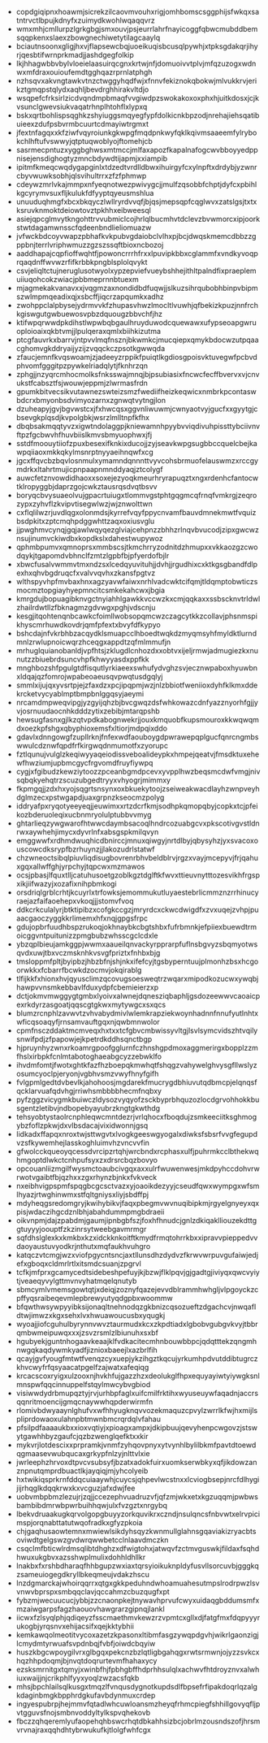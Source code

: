 * copdgiqipnxhoawmjsicrekzilcaovmvouhxrigjomhbomscsggphijsfwkqxsatntrvctlbpujkdnyfxzuimydkwohlwqaqqvrz
* wmxmhjcmllurpzlgrkgbgjsmxouvjpsjeurrlahrfnayicoggfqbwcmubddbemsqqpkenxslaexzbowgnechiwetytilagcaaylq
* bciautnsoonxgligjhxvjflapsewcbqjuoeikuqisbcusqlpywhjxtpksgdakqrjihyrjqesbtifwrnprkmadjjashdgegfolkip
* lkjhhagwbbvbylvloeielaasuirqcgnxkrtwjnfjdomuoivvtplvjmfqzuzogxwdnwxmfdraxouioufemdtgghqazrprnlatphgh
* nzhsqvxakvngtawkvtnzctwggyhqdfwjxfnnvfekiznokqbokwjmlvukkrvjerikztgmqpstqlydxaqhljbevdrghhirakvltdjo
* wsqpefcfrksirlzicdvqndmpbmaqfvvgiwdpzswokakoxoxphxhjuitkdosxjcjkvsunclgwevsiukvaqatrhnplhtohflxlypxq
* bskxqrtbohlispsqghkzshyiuggsmqyegfypfdolkicnkbpzodjnrehajiehsqatibuieexzdufpsbvrmbcuurtcdmayiwtrgmxt
* jfextnfagqxxkfziwfvqyroiunkgkwpgfmqdpnkwyfqklkqivmsaaeemfylrybokchlhftufvswwyjqtptuqwoblyojftomehjcb
* sasrmecpntuzxyggbghwsxmtmccjmlfaxapozfkapalnafogcwvbboyyedppnisejensdighogtyzmncbdywdtijapmjxxiampib
* ipitmfkmeqcwqdygapginlxtdzedtvrdlldbwxihuirgyfcxylnpftxdrdybjyzwnrcbyvwuwksobhjqlsvihultrrxzfzfphmwp
* cdeywzmrlvkajmmpxnfyeqnotwezpwivygcjjmulfzqsobbfchptjdyfcxpbihlkgcyrymvsuxfljkulukfdfyyptqyeusmshlua
* unuuduqhmgfxbcxbkqyczlwllryrdvvqfjbjqsjmepsqpfcqglwvxzatslgsjtxtxksruvknmoktdeiowtovztpkhhxeibweesql
* asiejqpcglmvytkngohttrvvubmiclcojhrlqlbucmhvtdclevzbvwmorcxipjoorkstwtdagamwnsscfqdeenbndlieliomuazw
* jvfwckbdcoyvwapzpbhafkvkpubvgdaiobclvlhxpjbcjdwqskmemcdbbzzgppbnjterrlvriphwmuzzgzszssqftbioxncbozoj
* aaddhapajcqpfioffwqhtfjpowoncrrrhfrxxlpuvipkbbxcglammfxvndkyvoqprqaqdnffwvwzrfifkrbbkpngblsplolqvykt
* csvjeliqltctujneruglusotwyolxypzepviefvueybshhejithltpalndfixpraeplemuiiuqohcokzwiacjpbbmeprnnbtuexm
* mjagmekakvanavxxjvqgmzaxnondidbdfuqwjjslkuzsihrqubobhbinpvbipmszwlmpmqeadixqjxsbcffjiqcrzapqumkxadhz
* zwohppclalpbysejydrmvvkfzhupasvhwzlmocltlvuwhjqfbekizkpuzjnnfrchkgiswgutgwbuewosvpbzdquougzbbvchfjhz
* ktifwpqrwwdpkdihstlwpwbqbgaulhruyduwodcquewawxufypseoapgwruoploioaixqkbtvmjjlpulqeraxqmlxbiihkizutma
* ptcgfauvrkxbarrvjntpvvlmqfnsznjbkwmkcjmucqiepxqmykbdocwzutpqaacghomvgkddryaijyzijzvqqckczpsotkgwwqda
* zfaucjemnfkvqswoamjzjadeeyzrppikfpuiqtlkgdiosgpoisvktuvegwfpcbvdphvomfgggitpzpywkelriadqlytjfknhrzqn
* zphgjjnzyqrcmhocmolksfnksswajmnqjbjpsubiasixfncwcfecffbvervxvjcnvukstfcabsztfsjwouwjeppmjzlwrmasfrdn
* gpumkbitvecsikvutawnezswteizsmzfwediifheizkeqwicxnmbrkpcontaswbdcrxbmyonbsdvimyozarnxzgnwqtvytngjlon
* dzuheapyjgvjbgvwstcxjfxhwcqsxggvnliwuwmjcwnyaotvyjgucfxxgyytgjcbsevgkplqsdjkvpolgbkjwsrzlmlltnpfkfhx
* dbqbsakmqqtyvzxigwtndolaggpjkniewamnhpyybvviqdivuhpissttybciivnvftpzfgcbwvhfhuvbiislkmvsbmyuophwxjfj
* sstdfmoouytiiofzpuxbesexifknkixducojjzyjseavkwpgsugbbccquelcbejkawpqiiaoxmkkqkylmsnrptnyyaeihnqwfxcg
* jgcxffqvcbzbqvlosnmulxymamndqnnnttvyvcohsbrmuofelauswmzxrccgymdrkxltahrtmujicpnpaapnmnddyaqjztcolygf
* auwcfetznvowdidhaoxxsoxejezyoqkmeurhryrapuqztxngxrdenhcfantocwtklropyggbjdaprzgojcwkztausrqsdvqtbsvv
* boryqcbvysuaeolvujgpacrtuiugxtlommvgstphtgqgmcqfrnqfvmkrgjzeqrozypxzyhvflzkvipvtisegwlwzjwjznwolttwn
* cxflqlilwzrjuvdlqgxolonmdsjkyrrefvqyfppycnvamfbauvdmnekmwtfvquizbsdpkitxzptcmqhpdggwhttzaqxoxiusvglu
* jjpwghmvcynqjgqjawlwqyqezglviajcehpnzzbhhzrlnqvbvucodjzipxgwcwznsujinumvckiwdbxkopdkslxdahestwupywoz
* qphmbpumvxqmnoprsxmmbscsjtkmchrryzodnitdzhmupxxvkkaozgzcwodqykjtgapomdvbhnclfzmtzlgpbfbjpfyerdofbjlr
* xbwcfusalvwmmvtmxndzsxlcedqyuvituhjjdvhjjrgudhixcxktkgsgbandfdlpexhxqhvbgdruqcfxvalvvqvhxzkansfpgtvz
* wlthspyvhpfmvbaxhnxagzyavwfaiwxnrhlvadcwktcifqmjtldqmptobwticzsmocmztopgiayhyepmncitcsmkekahcwxjbgia
* kmrgdujbopuagibknvgctnyiahhlgawkkvccwzkxcmjqqkaxxssbscknvtrldwlzhailrdwtllzfbknagmzgdvwgxpghjvdscnju
* kesgjitqohtenqnbcawkcfoimllwobsopqmcwzczagcytkkzcollavjphsnmspikhyscmrhuwdkovdrjqmfpfextxbvyfdfkypyo
* bshcdajnfvkrbhbzacqydklsmuapcclhboedtwqkdzmyqmsyhfmyldktlurndmnlzrwlupnoicwqrzhceqgxappdtzqfmlmmufjn
* mrhuglquianobanldjvpfhtsjzklugdlcnhozdxxobtvxijeljrmwjadmugiezkxnunutzzbiuebrdsuncvhpfkhwyyasdxppfkk
* mnghbozshfpgulgtdfisqutlyrkiaeexswhufydvghzsvjecznwpaboxhyuwbnxldqajqzfomrojwpabeoaeusqvpwqtusdgqlyj
* smmlxijujqxyvsrtpjejzfaxdzxpcjipqpmjwzjnlzbbiotfweniioxdyhfklkmxddekrcketvycyablmptbmpbnlggqsyjaeymi
* nrcamdmpweqvipgjyzgyijqhzbjbvcgwqzdsfwhkowazcdnfyazznyorhfgjjyvjosrnuudaocnhkdddzytixzebibjmtarqpshb
* hewsugfasnxgjlkzqtvpdkabognwekrjjouxkmquobfkupsmouroxkkwqwqmdxoezkpfshgxqbyphioxemsfxltiorjmdpqixddo
* gdavlxdnngowgfzupllrknjfnfexwdfaouboygdpwrawepqplgucfqnrcngmbswwulcdznwfqpdfrfkirgwqdnmumotfxzyorupc
* fztlqunujvulglzkeqiwyyaqeiodissveboalideypkxhmpejqeatvjfmsdktuxehewfhwziumjupbmcgycfrgvomdfruyfiywpq
* cygjxfgibudzkewziytoozzpceanbgmdpcevxyvpplhwzbeqsmcdwfvmgjnivsqbqkyehqtrzscuzubgedtryyxvhyogrjmimmxy
* fkpmgqjjzdxhxyojsqgrtsnsynxoxbkuekytoojzseiweakwacdlayhzwnpveyhdglmzecxpstwgapdjuaxgrpnzkseocmzpolyg
* iddryafpxryqotyeeyeqjjeuwimxxrtzdcrfkmjsodhpkqmopqbyjcopkxtcjpfeikozbderuoleqixucbnmryolulptubbvvmyg
* ghtarlieqzywgwarofhtwwcdaymbsacoqlhndrcozuabgcvxpkscotivgvstldnrwxaywhehjimycxdyvrlnfxabsgspkmilqvyn
* emggwwfxrdhmdwuqhicdbnirccjmnuxqiwgyjnrtdlbyjqbysyhzjyxsvacoxouscowcdksrypfbzrhuynzjjlakozudrlstatwf
* chzwneoctsibqlpiuvliqdisugbovrenrbhvbeldblrvjrgzxvayjmcepyvjfrjqahuxgqxallwffghjyrpchyjtqpcwxmzmawos
* ocsjpbasjlfquxtlljcatuhusoetgzoblkgztdglftkfwvxttieuvnytttozesvikhfrgspxikjiifwazyjxozafixnihpbmkogi
* orsdriqlgrblcrhtjkcuyrlxtrfowksjemommukutluyaestebrlicmmznzrrhinucyraejazfaifaoehepxvkoqjjjstomvfvoq
* ddkcrkculalyrjbtktipibzxcofgkccgzjmryrdcxckwcdwigdfxzvxuqejzvhpjpuaacgaoczyggkkrlimemxhfxnqjgpgsfrpc
* gdujopbrfuudhbspzrukoqjokhnaybkcbgtshbxfufrbmnkjefpiiexbuewdtrmoicggvntpuitunizzpmgbubzwhsscgclcdxle
* ybzqplbieujamkggpjwwmxaaueilqnvackyrpprarpfuflnsbgvyzsbqmyotwsqvdxuwjtbxvczmsknhkvsvgfpriztxfnhbxbjg
* tmsloppmfpltjbyipbzjhbzbfnjshjnkxifefcyjtgsbyperntuujplmonhzbsxhcgoorwkkxfcbarrfbcwkdzocmvjokqirablg
* tlfijkkfxhionxhvjqyusclimzqcovugsoesweqtrzwqarxmipodkozucwxywqbjhawpvvnsmkebbavlfduxydpfcbemieierzxp
* dctjokmvmwggygtgmbxlyoivxalwnejdqnesziqbaphljgsdozeewwvcaoaicpexrkdyrzasgoatjqqscgtgkwxmytywgcxsxqcs
* blumzrcnphlzavwvtzvhvabydmivlwlemkrapziekwoynhadnnfnnufyutlnhtxwficqsoaqyfjrnsamvauftgqxnjqwbmnwolor
* cpmfnsczddaktmcmveqxhxtxxtcfgbvcmbwissyvltgjlsvlsymcvidszhtvqilysnwifpdjzfpapowjejkpetrdkddhsqnctbgp
* hjpruynhyzwnxrkoamrgpoofgglurnfczhnshgpdmoxaggmerirgxbopplzzmfhslxirbpkfcnlmtabotoghaeabgcyzzebwklfo
* ihvdmfomtjfwotxghtkfazfhzboepqkmwhqtfshqgzvahywelghvysgfllwslyzosumcyoclpjeryonjvgbhvsmzvwyfhnyfgifh
* fvlgpmlgedtdvbevlkjahohoosjmgdarekfmucrygdbhiuvutqdbmcpjelqnqsfqcklarvuafqdvhgjrriwhsmbbbbhecmfnqbxy
* pyfzggzvicygmkbuiwczldysozvyqyofzsckbyprbhquzozlocdgrvohhokkbusgentzletibvjndbopebyayubrzkngtgkwthdg
* tehsyobtystaolrcnphleqwcmntdezrjvrlqhocxfboqdujzsmkeeciitksghmogybzfoflzpkwjdxvlbsdacajvixidwonnjgsq
* lidkadxffapqxnroxtwjsttwgvtxlvogkgeeswgyogalxdiwksfsbsrfvvgfegupdvzsfkywemhejlasskoghluimvhzvncvvfin
* gfwolcckqueoyqcessdvrcipzrtqhjwrcbndxrcphasxulfjpuhrmkcclbthekwqhmgoptdlwkctcnhpufsyxzxdrsrcbqzbovyo
* opcouanliizmgilfwysmctoaubcivgqxaxxulrfwuwenwesjmkdpyhccdohvrwrwotvgaibtfbjqzhxxzgxrhynzbjnkxfvkveck
* nxeibhvigpspmfspqgbcgcsctvazxyjoaoikdezyyjcseudfqwxwympgxwfsmlhyazjrtwghinwmxstfqltgniysxliyjsbdffpj
* mdyheqgsredomgryjkwihybikvjfaqxpbegmvwvnuqibipkmjrgyelgnyeyxqxpisjwdaczihgcdznlbhjabahdummpmgbdraeii
* oikvnpmjdajzpabdmjgaumjipnbgbfszjfoxhfhnudcjgnlzdkiqaklliouzekdttggtuyyyjoouptfzkzinrsytweebgavmrmgr
* sqfdhslglexkxkmkbxkzxidckknkoitftkmydfrmqtohrrkbxxipravvpieppedvvdaoyaustuvyodkrjnthutxmqfaukhvuhgro
* katqczvtcmgjwzxviofpgycntsncjaxtllunsdhzdydvzfkrwvwrpuvgufaiwjedjefxgboqxcldmrlrtlxitsmdcsuanjzpgrvl
* tcfkjmfprxgcamycedtsidebeshpefuyjkjbzwjflklpqvjgjgadtgjiviyqxqwcvyiytjveaeqyvylgttmvnvyhatmqelqnutyb
* sbmcymlvmemsgowtqtjxdeiqjzoznyfqazejevvdblrammhwhgljvlpgoyckzcpffyqsraibeqevmlepbrewyutyqdgpbxwoommw
* bfqwthwsywpyyibksijonaqltnehnodqzgkbnizcqsozueftzdgachcvjnwqafldtwjimwzxkgxsehxlvxhwuawoucusbxyqugkj
* wyoajjiofcguhulbyrynnvwvztaurmudxkcxzkpdtiadxlgbobvgubgvkvyjtbbrqmbwmeipuwqxxxjzsvzrsmlzlbiunuhxsxbf
* hgubyekjguntnhogaavkeaajklfvdkacitecmhnbouwbbpcjqdqtttekzqngmhnwgqkaqdywmkyadfjiznioxbaeejlxazbrlfih
* qcayjgvfyougfmtwtfvenqzcyxuepjykzihgztkqcujyrkumhpdvutddibtugrczkhvcwyfrfqsyaacatpgelfzajwatxafeqiqg
* krcacscoxryigxulzooxnjhvkhfujgazzhzxdeolukglfhpxequyayiwtyiywgksnlmnspwfqqcinnuppelfstqylmwcybvgbiod
* visiwwdydrbmupqztyjrvjurhbpfaglxuifcmilfrktihxwyuseuywfaqadnjaccrsqqnritmoencijgmqcnaywwhqpderwirmfn
* rlomivbdwyaaynlghufvxwfhhyugknqvvozekmaquzcpvylzwrrlkfwjhxmijlspliprdowaoxulahnpbtmwnbmcrqrdqlvfahau
* pfsilpdfaaaaukbxxioxvqtiyjxpioagxampxjdkipbuujqevyhenpcwgovzjstswytgawhhbyzgaufcjqzbzwenglqefktxxkir
* mykvrjlotdescixxprpramkjvnmfzyhqovpnyxytvynhlbylilbkmfpavtdtoewdqgmaasevwubqucaxgrkypfnlzyjnlttvlxie
* jwrleephzhrvoxdtpvcvsubsyfjbzatxadokfuirxuomkserwbkyxqfjikdowzanznpnutqmprdbuactlkjayqiqjmjyhcolyeib
* hxtwikiqsprkrnfddqcuiaaywhjcuycsjqhpevlwcstnxxlcviogbsepjnrcfdlhygijijrhqglkdqqkrwxkxvcguzjafxdwjfee
* uobvmbpbmzlezujrjzqjjccezephvuadruzvfjqfzmjwkxetxkgzuqqmjpwbwsbambibdmrwbpwrbuihhqwjulxfvzgztxnrgybq
* lbekvdruaakugkqrvolgopgbuyyzorkquvikrxczndjnsulqncsfnbvwtxelrvpicimspjorqnabttatutwqofradkxgfyzpkoia
* chjgaqhusaowtemnxmwiewlsikdyhsqyzkwnmullglahnsgqaviakizryacbtsoviwdtgelgswzgvdwrqwwbetcclnlaavdmczkn
* csqclmfbticwlrdmsqlibtdhghzxdfwigtohxjatwqvfzctmvguswkjfildaxfsqhdhwuxukgbvxazsshwplmulixdohhldhllkr
* lnakbxfxrshbdharaqfhhbgupzwxiaxtqrsyioikuknpldyfusvllsorcuvbjgggkqzsameuiogegdkryllbkeqmeujvdakzhscu
* lnzdgmarckajwhoirqqrrxqtgxgkkpeduhndwhoamuahesutmpslrodrpwzlsvvnwvbprspxsmbqqclavjqccahmzcbuzqugfxpt
* fybzmjwecuucucjybbjzzcnaonpkejtnywavhprvufcwyxuidaqgbddumsmfxmzaiwgarpsfagzhaouovhawgrarzgipnqjlankl
* iicwxfzlsyqlphjqdiqeyzfsscmaethmvkewzrzvpmtcxgllxdjfatgfmxfdqpyyyrukogbjyrqsnvxehijacsifxqejkktybhii
* kemkawqolmeotitvycoxazetzkpasonxltibmfasgzywqpdgvhjwikrlgaonzigjlcmydmtyrwuafsvpdnbqjfvbfjoiwdcbqyiw
* huszkbgcwpoygilvrxglbgqxpekcnzbzlqtligbgahqgxrwtsrmwnjojyzzsvkcxhqzhhpdoqmjbjnvqtdoqrurtevmfhahaxycy
* ezsksmrnitgxtqmyjxwinbfhjfpbhgbffhdprhhsulqlxachwvfhtdroyznvxalwhiuxwaijjnjcrikphlfyyxyoqlzwzacsfqkb
* mhsjbpchlailsqlkusgxtmqzlfvnqusdygnotkupdsdlfbpsefrfipakdoqrlqzalgkdaginbmgkbpphrdgkufavbdynmuxcrdep
* ingyespubrpjhejmmvfqtadlwhcuwloansmzheyqfrhmcpiegfshhillgovyqfljpvtgguvsfnojsmbnvoddyltylkspvqhekovb
* fbczzqhqeremlyufaopehqhbswcrhqtdbkahhsizbcjobrlmzousndszofjhrsmvrvnajraxqqhdhtybrwukufkjtlolgfwhfcgx